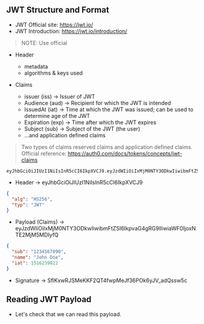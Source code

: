 ## JWT Structure and Format

* JWT Official site: https://jwt.io/
* JWT Introduction: https://jwt.io/introduction/

> NOTE: Use official 

* Header
    - metadata
    - algorithms & keys used

* Claims
    - issuer (iss) -> Issuer of JWT
    - Audience (aud) -> Recipient for which the JWT is intended
    - IssuedAt (iat) -> Time at which the JWT was issued; can be used to determine age of the JWT
    - Expiration (exp) -> Time after which the JWT expires
    - Subject (sub) -> Subject of the JWT (the user)
    - ...and application defined claims

> Two types of claims reserved claims and application defined claims. Official reference: https://auth0.com/docs/tokens/concepts/jwt-claims

```
eyJhbGciOiJIUzI1NiIsInR5cCI6IkpXVCJ9.eyJzdWIiOiIxMjM0NTY3ODkwIiwibmFtZSI6IkpvaG4gRG9lIiwiaWF0IjoxNTE2MjM5MDIyfQ.SflKxwRJSMeKKF2QT4fwpMeJf36POk6yJV_adQssw5c
```

* Header -> eyJhbGciOiJIUzI1NiIsInR5cCI6IkpXVCJ9

```json
{
  "alg": "HS256",
  "typ": "JWT"
}
```

* Payload (Claims) -> eyJzdWIiOiIxMjM0NTY3ODkwIiwibmFtZSI6IkpvaG4gRG9lIiwiaWF0IjoxNTE2MjM5MDIyfQ

```json
{
  "sub": "1234567890",
  "name": "John Doe",
  "iat": 1516239022
}
```

* Signature -> SflKxwRJSMeKKF2QT4fwpMeJf36POk6yJV_adQssw5c

## Reading JWT Payload

* Let's check that we can read this payload. 